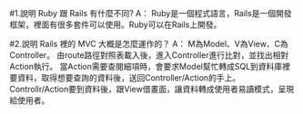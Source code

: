 #1.說明 Ruby 跟 Rails 有什麼不同?
A：
Ruby是一個程式語言，Rails是一個開發框架，裡面有很多套件可以使用。Ruby可以在Rails上開發。

#2.說明 Rails 裡的 MVC 大概是怎麼運作的？
A：
M為Model、V為View、C為Controller。
由route路徑對照表載入後，進入Controller進行比對，並找出相對Action執行。
當Action需要查閱細項時，會要求Model幫忙轉成SQL到資料庫裡要資料，取得想要查詢的資料後，送回Controller/Action的手上。
Controllr/Action要到資料後，跟View借畫面，讓資料轉成使用者易讀模式，呈現給使用者。
